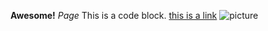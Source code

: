 **Awesome!**
*Page*
	This is a code block.
[this is a link](google.com "Google") 
![picture](/screenshot.png)